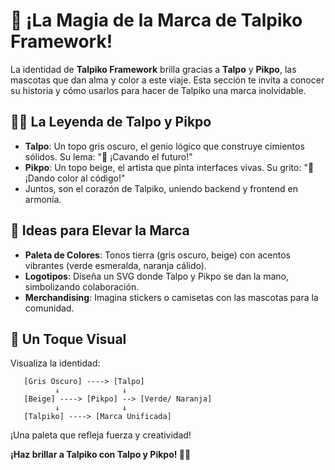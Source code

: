 # 🎨 ¡La Magia de la Marca de Talpiko Framework!

La identidad de **Talpiko Framework** brilla gracias a **Talpo** y **Pikpo**, las mascotas que dan alma y color a este viaje. Esta sección te invita a conocer su historia y cómo usarlos para hacer de Talpiko una marca inolvidable.

## 🐾🌐 La Leyenda de Talpo y Pikpo
- **Talpo**: Un topo gris oscuro, el genio lógico que construye cimientos sólidos. Su lema: "🐾 ¡Cavando el futuro!"
- **Pikpo**: Un topo beige, el artista que pinta interfaces vivas. Su grito: "🎨 ¡Dando color al código!"
- Juntos, son el corazón de Talpiko, uniendo backend y frontend en armonía.

## 🌱 Ideas para Elevar la Marca
- **Paleta de Colores**: Tonos tierra (gris oscuro, beige) con acentos vibrantes (verde esmeralda, naranja cálido).
- **Logotipos**: Diseña un SVG donde Talpo y Pikpo se dan la mano, simbolizando colaboración.
- **Merchandising**: Imagina stickers o camisetas con las mascotas para la comunidad.

## 🎨 Un Toque Visual
Visualiza la identidad:
```
   [Gris Oscuro] ----> [Talpo]
          ↓              ↓
   [Beige] ----> [Pikpo] --> [Verde/ Naranja]
          ↓              ↓
   [Talpiko] ----> [Marca Unificada]
```
¡Una paleta que refleja fuerza y creatividad!

**¡Haz brillar a Talpiko con Talpo y Pikpo! 🐾🎨**